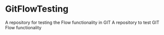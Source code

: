 GitFlowTesting
==============
A repository for testing the Flow functionality in GIT
A repository to test GIT Flow functionality
